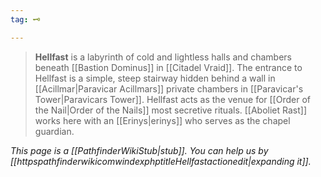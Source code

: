 ```yaml
---
tag: 🗝️

---
```

> **Hellfast** is a labyrinth of cold and lightless halls and chambers beneath [[Bastion Dominus]] in [[Citadel Vraid]]. The entrance to Hellfast is a simple, steep stairway hidden behind a wall in [[Acillmar|Paravicar Acillmars]] private chambers in [[Paravicar's Tower|Paravicars Tower]]. Hellfast acts as the venue for [[Order of the Nail|Order of the Nails]] most secretive rituals. [[Aboliet Rast]] works here with an [[Erinys|erinys]] who serves as the chapel guardian.



*This page is a [[PathfinderWikiStub|stub]]. You can help us by [[httpspathfinderwikicomwindexphptitleHellfastactionedit|expanding it]].*








